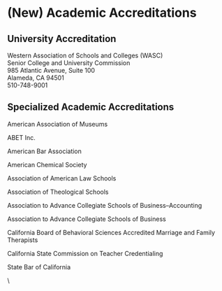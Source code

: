 # (New) Academic Accreditations

## University Accreditation

Western Association of Schools and Colleges (WASC)\
Senior College and University Commission\
985 Atlantic Avenue, Suite 100\
Alameda, CA 94501\
510-748-9001

## Specialized Academic Accreditations

American Association of Museums

ABET Inc.

American Bar Association

American Chemical Society

Association of American Law Schools

Association of Theological Schools

Association to Advance Collegiate Schools of Business–Accounting

Association to Advance Collegiate Schools of Business

California Board of Behavioral Sciences Accredited Marriage and Family Therapists

California State Commission on Teacher Credentialing

State Bar of California

\
